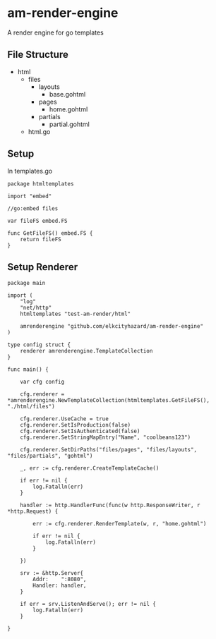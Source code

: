 # am-render-engine
A render engine for go templates

## File Structure

- html
	- files
		- layouts
			- base.gohtml
		- pages
			- home.gohtml
		- partials
			- partial.gohtml
	- html.go


## Setup
In templates.go
```
package htmltemplates

import "embed"

//go:embed files

var fileFS embed.FS

func GetFileFS() embed.FS {
	return fileFS
}
```

## Setup Renderer

```
package main

import (
	"log"
	"net/http"
	htmltemplates "test-am-render/html"

	amrenderengine "github.com/elkcityhazard/am-render-engine"
)

type config struct {
	renderer amrenderengine.TemplateCollection
}

func main() {

	var cfg config

	cfg.renderer = *amrenderengine.NewTemplateCollection(htmltemplates.GetFileFS(), "./html/files")

	cfg.renderer.UseCache = true
	cfg.renderer.SetIsProduction(false)
	cfg.renderer.SetIsAuthenticated(false)
	cfg.renderer.SetStringMapEntry("Name", "coolbeans123")

	cfg.renderer.SetDirPaths("files/pages", "files/layouts", "files/partials", "gohtml")

	_, err := cfg.renderer.CreateTemplateCache()

	if err != nil {
		log.Fatalln(err)
	}

	handler := http.HandlerFunc(func(w http.ResponseWriter, r *http.Request) {

		err := cfg.renderer.RenderTemplate(w, r, "home.gohtml")

		if err != nil {
			log.Fatalln(err)
		}

	})

	srv := &http.Server{
		Addr:    ":8080",
		Handler: handler,
	}

	if err = srv.ListenAndServe(); err != nil {
		log.Fatalln(err)
	}

}
```


